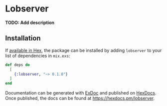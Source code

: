 # Lobserver

**TODO: Add description**

## Installation

If [available in Hex](https://hex.pm/docs/publish), the package can be installed
by adding `lobserver` to your list of dependencies in `mix.exs`:

```elixir
def deps do
  [
    {:lobserver, "~> 0.1.0"}
  ]
end
```

Documentation can be generated with [ExDoc](https://github.com/elixir-lang/ex_doc)
and published on [HexDocs](https://hexdocs.pm). Once published, the docs can
be found at <https://hexdocs.pm/lobserver>.

